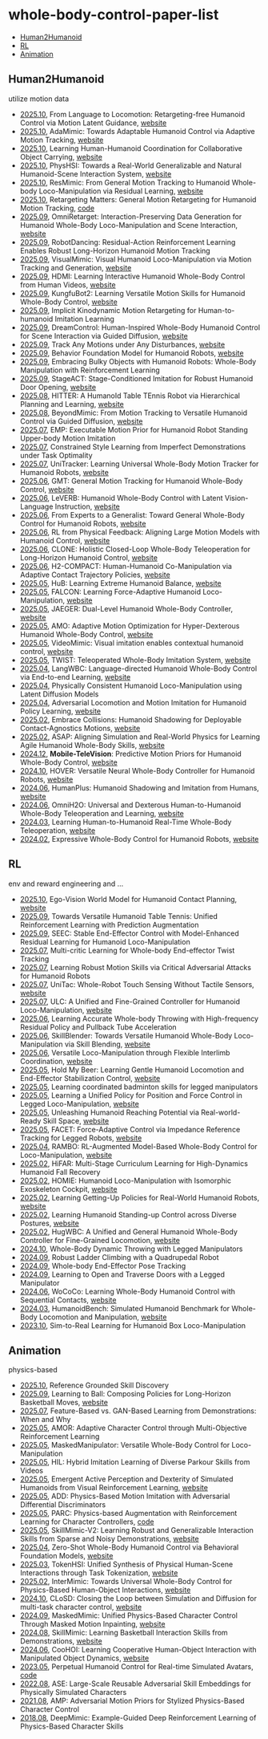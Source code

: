 # whole-body-control-paper-list
- [Human2Humanoid](#human2humanoid)
- [RL](#rl)
- [Animation](#animation)

## Human2Humanoid
utilize motion data
- [2025.10](https://arxiv.org/abs/2510.14952), From Language to Locomotion: Retargeting-free Humanoid Control via Motion Latent Guidance, [website](https://gentlefress.github.io/roboghost-proj/)
- [2025.10](https://arxiv.org/abs/2510.14454), AdaMimic: Towards Adaptable Humanoid Control via Adaptive Motion Tracking, [website](https://taohuang13.github.io/adamimic.github.io/)
- [2025.10](https://arxiv.org/abs/2510.14293), Learning Human-Humanoid Coordination for Collaborative Object Carrying, [website](https://yushi-du.github.io/COLA/)
- [2025.10](https://arxiv.org/abs/2510.11072), PhysHSI: Towards a Real-World Generalizable and Natural Humanoid-Scene Interaction System, [website](https://why618188.github.io/physhsi/)
- [2025.10](https://arxiv.org/abs/2510.05070), ResMimic: From General Motion Tracking to Humanoid Whole-body Loco-Manipulation via Residual Learning, [website](https://resmimic.github.io/)
- [2025.10](https://arxiv.org/abs/2510.02252), Retargeting Matters: General Motion Retargeting for Humanoid Motion Tracking, [code](https://github.com/YanjieZe/GMR)
- [2025.09](https://arxiv.org/abs/2509.26633), OmniRetarget: Interaction-Preserving Data Generation for Humanoid Whole-Body Loco-Manipulation and Scene Interaction, [website](https://omniretarget.github.io/)
- [2025.09](https://arxiv.org/abs/2509.20717), RobotDancing: Residual-Action Reinforcement Learning Enables Robust Long-Horizon Humanoid Motion Tracking
- [2025.09](https://arxiv.org/abs/2509.20322), VisualMimic: Visual Humanoid Loco-Manipulation via Motion Tracking and Generation, [website](https://visualmimic.github.io/)
- [2025.09](https://arxiv.org/abs/2509.16757), HDMI: Learning Interactive Humanoid Whole-Body Control from Human Videos, [website](https://hdmi-humanoid.github.io/)
- [2025.09](https://arxiv.org/abs/2509.16638), KungfuBot2: Learning Versatile Motion Skills for Humanoid Whole-Body Control, [website](https://kungfubot2-humanoid.github.io/)
- [2025.09](https://arxiv.org/abs/2509.15443), Implicit Kinodynamic Motion Retargeting for Human-to-humanoid Imitation Learning
- [2025.09](https://arxiv.org/abs/2509.14353), DreamControl: Human-Inspired Whole-Body Humanoid Control for Scene Interaction via Guided Diffusion, [website](https://genrobo.github.io/DreamControl/)
- [2025.09](https://arxiv.org/abs/2509.13833), Track Any Motions under Any Disturbances, [website](https://zzk273.github.io/Any2Track/)
- [2025.09](https://arxiv.org/abs/2509.13780), Behavior Foundation Model for Humanoid Robots, [website](https://bfm4humanoid.github.io/)
- [2025.09](https://arxiv.org/abs/2509.13534), Embracing Bulky Objects with Humanoid Robots: Whole-Body Manipulation with Reinforcement Learning
- [2025.09](https://arxiv.org/abs/2509.13200), StageACT: Stage-Conditioned Imitation for Robust Humanoid Door Opening, [website](https://icradooropen.github.io/icradooropen/)
- [2025.08](https://arxiv.org/abs/2508.21043), HITTER: A HumanoId Table TEnnis Robot via Hierarchical Planning and Learning, [website](https://humanoid-table-tennis.github.io/)
- [2025.08](https://arxiv.org/abs/2508.08241), BeyondMimic: From Motion Tracking to Versatile Humanoid Control via Guided Diffusion, [website](https://beyondmimic.github.io/)
- [2025.07](https://arxiv.org/abs/2507.15649), EMP: Executable Motion Prior for Humanoid Robot Standing Upper-body Motion Imitation
- [2025.07](https://arxiv.org/abs/2507.09371), Constrained Style Learning from Imperfect Demonstrations under Task Optimality
- [2025.07](https://arxiv.org/abs/2507.07356), UniTracker: Learning Universal Whole-Body Motion Tracker for Humanoid Robots, [website](https://yinkangning0124.github.io/Humanoid-UniTracker/)
- [2025.06](https://arxiv.org/abs/2506.14770), GMT: General Motion Tracking for Humanoid Whole-Body Control, [website](https://gmt-humanoid.github.io/)
- [2025.06](https://arxiv.org/abs/2506.13751), LeVERB: Humanoid Whole-Body Control with Latent Vision-Language Instruction, [website](https://ember-lab-berkeley.github.io/LeVERB-Website/)
- [2025.06](https://arxiv.org/abs/2506.12779), From Experts to a Generalist: Toward General Whole-Body Control for Humanoid Robots, [website](https://beingbeyond.github.io/BumbleBee/)
- [2025.06](https://arxiv.org/abs/2506.12769), RL from Physical Feedback: Aligning Large Motion Models with Humanoid Control, [website](https://beingbeyond.github.io/RLPF/)
- [2025.06](https://arxiv.org/abs/2506.08931), CLONE: Holistic Closed-Loop Whole-Body Teleoperation for Long-Horizon Humanoid Control, [website](https://humanoidclone.github.io/CLONE.github.io/)
- [2025.06](https://arxiv.org/abs/2505.17627), H2-COMPACT: Human-Humanoid Co-Manipulation via Adaptive Contact Trajectory Policies, [website](https://h2compact.github.io/h2compact/)
- [2025.05](https://arxiv.org/abs/2505.07294), HuB: Learning Extreme Humanoid Balance, [website](https://hub-robot.github.io/)
- [2025.05](https://arxiv.org/abs/2505.06776), FALCON: Learning Force-Adaptive Humanoid Loco-Manipulation, [website](https://lecar-lab.github.io/falcon-humanoid/)
- [2025.05](https://arxiv.org/abs/2505.06584), JAEGER: Dual-Level Humanoid Whole-Body Controller, [website](https://beingbeyond.github.io/Jaeger/)
- [2025.05](https://arxiv.org/abs/2505.03738), AMO: Adaptive Motion Optimization for Hyper-Dexterous Humanoid Whole-Body Control, [website](https://amo-humanoid.github.io/)
- [2025.05](https://arxiv.org/abs/2505.03729), VideoMimic: Visual imitation enables contextual humanoid control, [website](https://www.videomimic.net/)
- [2025.05](https://arxiv.org/abs/2505.02833), TWIST: Teleoperated Whole-Body Imitation System, [website](https://yanjieze.com/TWIST/)
- [2025.04](https://arxiv.org/abs/2504.21738), LangWBC: Language-directed Humanoid Whole-Body Control via End-to-end Learning, [website](https://langwbc.github.io/)
- [2025.04](https://arxiv.org/abs/2504.16843), Physically Consistent Humanoid Loco-Manipulation using Latent Diffusion Models
- [2025.04](https://arxiv.org/abs/2504.14305), Adversarial Locomotion and Motion Imitation for Humanoid Policy Learning, [website](https://almi-humanoid.github.io/)
- [2025.02](https://arxiv.org/abs/2502.01465), Embrace Collisions: Humanoid Shadowing for Deployable Contact-Agnostics Motions, [website](https://project-instinct.github.io/)
- [2025.02](https://arxiv.org/abs/2502.01143), ASAP: Aligning Simulation and Real-World Physics for Learning Agile Humanoid Whole-Body Skills, [website](https://agile.human2humanoid.com/)
- [2024.12](https://arxiv.org/abs/2412.07773), **Mobile-TeleVision**: Predictive Motion Priors for Humanoid Whole-Body Control, [website](https://mobile-tv.github.io/)
- [2024.10](https://arxiv.org/abs/2410.21229), HOVER: Versatile Neural Whole-Body Controller for Humanoid Robots, [website](https://hover-versatile-humanoid.github.io/)
- [2024.06](https://arxiv.org/abs/2406.10454), HumanPlus: Humanoid Shadowing and Imitation from Humans, [website](https://humanoid-ai.github.io/)
- [2024.06](https://arxiv.org/abs/2406.08858), OmniH2O: Universal and Dexterous Human-to-Humanoid Whole-Body Teleoperation and Learning, [website](https://omni.human2humanoid.com/)
- [2024.03](https://arxiv.org/abs/2403.04436), Learning Human-to-Humanoid Real-Time Whole-Body Teleoperation, [website](https://human2humanoid.com/)
- [2024.02](https://arxiv.org/abs/2402.16796), Expressive Whole-Body Control for Humanoid Robots, [website](https://expressive-humanoid.github.io/)

## RL
env and reward engineering and ...
- [2025.10](https://arxiv.org/abs/2510.11682), Ego-Vision World Model for Humanoid Contact Planning, [website](https://ego-vcp.github.io/)
- [2025.09](https://arxiv.org/abs/2509.21690), Towards Versatile Humanoid Table Tennis: Unified Reinforcement Learning with Prediction Augmentation
- [2025.09](https://arxiv.org/abs/2509.21231), SEEC: Stable End-Effector Control with Model-Enhanced Residual Learning for Humanoid Loco-Manipulation
- [2025.07](https://arxiv.org/abs/2507.08656), Multi-critic Learning for Whole-body End-effector Twist Tracking
- [2025.07](https://arxiv.org/abs/2507.08303), Learning Robust Motion Skills via Critical Adversarial Attacks for Humanoid Robots
- [2025.07](https://arxiv.org/abs/2507.07980), UniTac: Whole-Robot Touch Sensing Without Tactile Sensors, [website](https://ivl.cs.brown.edu/research/unitac)
- [2025.07](https://arxiv.org/abs/2507.06905), ULC: A Unified and Fine-Grained Controller for Humanoid Loco-Manipulation, [website](https://ulc-humanoid.github.io/)
- [2025.06](https://arxiv.org/abs/2506.16986), Learning Accurate Whole-body Throwing with High-frequency Residual Policy and Pullback Tube Acceleration
- [2025.06](https://arxiv.org/abs/2506.09366), SkillBlender: Towards Versatile Humanoid Whole-Body Loco-Manipulation via Skill Blending, [website](https://usc-gvl.github.io/SkillBlender-web/)
- [2025.06](https://arxiv.org/abs/2506.07876), Versatile Loco-Manipulation through Flexible Interlimb Coordination, [website](https://relic-locoman.rai-inst.com/)
- [2025.05](https://arxiv.org/abs/2505.24198), Hold My Beer: Learning Gentle Humanoid Locomotion and End-Effector Stabilization Control, [website](https://lecar-lab.github.io/SoFTA/)
- [2025.05](https://arxiv.org/abs/2505.22974), Learning coordinated badminton skills for legged manipulators
- [2025.05](https://arxiv.org/abs/2505.20829), Learning a Unified Policy for Position and Force Control in Legged Loco-Manipulation, [website](https://unified-force.github.io/)
- [2025.05](https://arxiv.org/abs/2505.10918), Unleashing Humanoid Reaching Potential via Real-world-Ready Skill Space, [website](https://zzk273.github.io/R2S2/)
- [2025.05](https://arxiv.org/abs/2505.06883), FACET: Force-Adaptive Control via Impedance Reference Tracking for Legged Robots, [website](https://facet.pages.dev/)
- [2025.04](https://arxiv.org/abs/2504.06662), RAMBO: RL-Augmented Model-Based Whole-Body Control for Loco-Manipulation, [website](https://jin-cheng.me/rambo.github.io/)
- [2025.02](https://arxiv.org/abs/2502.20061), HiFAR: Multi-Stage Curriculum Learning for High-Dynamics Humanoid Fall Recovery
- [2025.02](https://arxiv.org/abs/2502.13013), HOMIE: Humanoid Loco-Manipulation with Isomorphic Exoskeleton Cockpit, [website](https://homietele.github.io/)
- [2025.02](https://arxiv.org/abs/2502.12152), Learning Getting-Up Policies for Real-World Humanoid Robots, [website](https://humanoid-getup.github.io/)
- [2025.02](https://arxiv.org/abs/2502.08378), Learning Humanoid Standing-up Control across Diverse Postures, [website](https://taohuang13.github.io/humanoid-standingup.github.io/)
- [2025.02](https://arxiv.org/abs/2502.03206), HugWBC: A Unified and General Humanoid Whole-Body Controller for Fine-Grained Locomotion, [website](https://hugwbc.github.io/)
- [2024.10](https://arxiv.org/abs/2410.05681), Whole-Body Dynamic Throwing with Legged Manipulators
- [2024.09](https://arxiv.org/abs/2409.17731), Robust Ladder Climbing with a Quadrupedal Robot
- [2024.09](https://arxiv.org/abs/2409.16048), Whole-body End-Effector Pose Tracking
- [2024.09](https://arxiv.org/abs/2409.04882), Learning to Open and Traverse Doors with a Legged Manipulator
- [2024.06](https://arxiv.org/abs/2406.06005), WoCoCo: Learning Whole-Body Humanoid Control with Sequential Contacts, [website](https://lecar-lab.github.io/wococo/)
- [2024.03](https://arxiv.org/abs/2403.10506), HumanoidBench: Simulated Humanoid Benchmark for Whole-Body Locomotion and Manipulation, [website](https://humanoid-bench.github.io/)
- [2023.10](https://arxiv.org/abs/2310.03191), Sim-to-Real Learning for Humanoid Box Loco-Manipulation

## Animation 
physics-based
- [2025.10](https://arxiv.org/abs/2510.06203), Reference Grounded Skill Discovery
- [2025.09](https://arxiv.org/abs/2509.22442), Learning to Ball: Composing Policies for Long-Horizon Basketball Moves, [website](https://pei-xu.github.io/Basketball)
- [2025.07](https://arxiv.org/abs/2507.05906), Feature-Based vs. GAN-Based Learning from Demonstrations: When and Why
- [2025.05](https://arxiv.org/abs/2505.23708), AMOR: Adaptive Character Control through Multi-Objective Reinforcement Learning
- [2025.05](https://arxiv.org/abs/2505.19086), MaskedManipulator: Versatile Whole-Body Control for Loco-Manipulation
- [2025.05](https://arxiv.org/abs/2505.12619), HIL: Hybrid Imitation Learning of Diverse Parkour Skills from Videos
- [2025.05](https://arxiv.org/abs/2505.12278), Emergent Active Perception and Dexterity of Simulated Humanoids from Visual Reinforcement Learning, [website](https://www.zhengyiluo.com/PDC-Site/)
- [2025.05](https://arxiv.org/abs/2505.04961), ADD: Physics-Based Motion Imitation with Adversarial Differential Discriminators
- [2025.05](https://arxiv.org/abs/2505.04002), PARC: Physics-based Augmentation with Reinforcement Learning for Character Controllers, [code](https://github.com/mshoe/PARC)
- [2025.05](https://arxiv.org/abs/2505.02094), SkillMimic-V2: Learning Robust and Generalizable Interaction Skills from Sparse and Noisy Demonstrations, [website](https://ingrid789.github.io/SkillMimicV2/)
- [2025.04](https://arxiv.org/abs/2504.11054), Zero-Shot Whole-Body Humanoid Control via Behavioral Foundation Models, [website](https://metamotivo.metademolab.com/)
- [2025.03](https://arxiv.org/abs/2503.19901), TokenHSI: Unified Synthesis of Physical Human-Scene Interactions through Task Tokenization, [website](https://liangpan99.github.io/TokenHSI/)
- [2025.02](https://arxiv.org/abs/2502.20390), InterMimic: Towards Universal Whole-Body Control for Physics-Based Human-Object Interactions, [website](https://sirui-xu.github.io/InterMimic/)
- [2024.10](https://arxiv.org/abs/2410.03441), CLoSD: Closing the Loop between Simulation and Diffusion for multi-task character control, [website](https://guytevet.github.io/CLoSD-page/)
- [2024.09](https://arxiv.org/abs/2409.14393), MaskedMimic: Unified Physics-Based Character Control Through Masked Motion Inpainting, [website](https://research.nvidia.com/labs/par/maskedmimic/)
- [2024.08](https://arxiv.org/abs/2408.15270), SkillMimic: Learning Basketball Interaction Skills from Demonstrations, [website](https://ingrid789.github.io/SkillMimic/)
- [2024.06](https://arxiv.org/abs/2406.14558), CooHOI: Learning Cooperative Human-Object Interaction with Manipulated Object Dynamics, [website](https://gao-jiawei.com/Research/CooHOI/)
- [2023.05](https://arxiv.org/abs/2305.06456), Perpetual Humanoid Control for Real-time Simulated Avatars, [code](https://github.com/ZhengyiLuo/PHC)
- [2022.08](https://arxiv.org/abs/2205.01906), ASE: Large-Scale Reusable Adversarial Skill Embeddings for Physically Simulated Characters
- [2021.08](https://arxiv.org/abs/2104.02180), AMP: Adversarial Motion Priors for Stylized Physics-Based Character Control
- [2018.08](https://arxiv.org/abs/1804.02717), DeepMimic: Example-Guided Deep Reinforcement Learning of Physics-Based Character Skills
